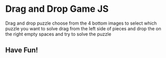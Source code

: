 # Drag and Drop Game JS

Drag and drop puzzle 
choose from  the 4 bottom images to select which puzzle you want to solve 
drag from the left side of pieces and drop the on the right empty spaces 
and try to solve the puzzle 

## Have Fun!
